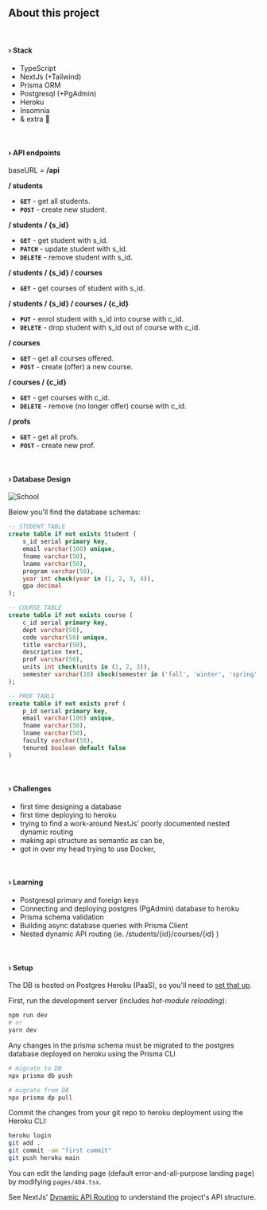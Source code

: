 ## About this project

<br />

#### › Stack
- TypeScript
- NextJs (+Tailwind)
- Prisma ORM
- Postgresql (+PgAdmin)
- Heroku
- Insomnia
- & extra 💛

<br />

#### › API endpoints
baseURL = **/api**

**/ students**
- **`GET`** - get all students.
- **`POST`** - create new student.

**/ students / {s_id}**
- **`GET`** - get student with s_id.
- **`PATCH`** - update student with s_id.
- **`DELETE`** - remove student with s_id.

**/ students / {s_id} / courses**
- **`GET`** - get courses of student with s_id.

**/ students / {s_id} / courses / {c_id}**
- **`PUT`** - enrol student with s_id into course with c_id.
- **`DELETE`** - drop student with s_id out of course with c_id.

**/ courses**
- **`GET`** - get all courses offered.
- **`POST`** - create (offer) a new course.

**/ courses / {c_id}**
- **`GET`** - get courses with c_id.
- **`DELETE`** - remove (no longer offer) course with c_id.

**/ profs**
- **`GET`** - get all profs.
- **`POST`** - create new prof.

<br />

#### › Database Design
![School](https://user-images.githubusercontent.com/59234436/186207010-e4a0fc4e-7242-4aef-b0cd-29c65a15b34d.png)

Below you'll find the database schemas:

```sql
-- STUDENT TABLE
create table if not exists Student (
	s_id serial primary key,
	email varchar(100) unique,
	fname varchar(50),
	lname varchar(50),
	program varchar(50),
	year int check(year in (1, 2, 3, 4)),
	gpa decimal
);
```

```sql
-- COURSE TABLE
create table if not exists course (
	c_id serial primary key,
	dept varchar(50),
	code varchar(50) unique,
	title varchar(50),
	description text,
	prof varchar(50),
	units int check(units in (1, 2, 3)),
	semester varchar(10) check(semester in ('fall', 'winter', 'spring', 'summer'))
);
```

```sql
-- PROF TABLE
create table if not exists prof (
	p_id serial primary key,
	email varchar(100) unique,
	fname varchar(50),
	lname varchar(50),
	faculty varchar(50),
	tenured boolean default false
)
```

<br />

#### › Challenges
- first time designing a database
- first time deploying to heroku
- trying to find a work-around NextJs' poorly documented nested dynamic routing
- making api structure as semantic as can be,
- got in over my head trying to use Docker,

<br />

#### › Learning
- Postgresql primary and foreign keys
- Connecting and deploying postgres (PgAdmin) database to heroku
- Prisma schema validation
- Building async database queries with Prisma Client
- Nested dynamic API routing (ie. /students/{id}/courses/{id} )

<br />

#### › Setup

The DB is hosted on Postgres Heroku (PaaS), so you'll need to [set that up](https://devcenter.heroku.com/articles/heroku-postgresql).

First, run the development server (includes *hot-module reloading*):

```bash
npm run dev
# or
yarn dev
```

Any changes in the prisma schema must be migrated to the postgres database deployed on heroku using the Prisma CLI
```bash
# migrate to DB
npx prisma db push

# migrate from DB
npx prisma dp pull
```

Commit the changes from your git repo to heroku deployment using the Heroku CLI:
```bash
heroku login
git add .
git commit -am "first commit"
git push heroku main
``` 

You can edit the landing page (default error-and-all-purpose landing page) by modifying `pages/404.tsx`.

See NextJs' [Dynamic API Routing](https://nextjs.org/learn/basics/dynamic-routes) to understand the project's API structure.
